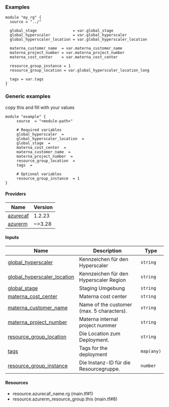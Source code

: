 <!-- BEGIN_TF_DOCS -->



### Examples

```hcl
module "my_rg" {
  source = "../"

  global_stage                = var.global_stage
  global_hyperscaler          = var.global_hyperscaler
  global_hyperscaler_location = var.global_hyperscaler_location

  materna_customer_name  = var.materna_customer_name
  materna_project_number = var.materna_project_number
  materna_cost_center    = var.materna_cost_center

  resource_group_instance = 1
  resource_group_location = var.global_hyperscaler_location_long

  tags = var.tags
}
```

### Generic examples
copy this and fill with your values

```hcl
module "example" {
	 source  = "<module-path>"

	 # Required variables
	 global_hyperscaler  = 
	 global_hyperscaler_location  = 
	 global_stage  = 
	 materna_cost_center  = 
	 materna_customer_name  = 
	 materna_project_number  = 
	 resource_group_location  = 
	 tags  = 

	 # Optional variables
	 resource_group_instance  = 1
}
```

#### Providers

| Name | Version |
|------|---------|
| <a name="provider_azurecaf"></a> [azurecaf](#provider_azurecaf) | 1.2.23 |
| <a name="provider_azurerm"></a> [azurerm](#provider_azurerm) | ~>3.28 |

#### Inputs

| Name | Description | Type |
|------|-------------|------|
| <a name="input_global_hyperscaler"></a> [global_hyperscaler](#input_global_hyperscaler) | Kennzeichen für den Hyperscaler | `string` |
| <a name="input_global_hyperscaler_location"></a> [global_hyperscaler_location](#input_global_hyperscaler_location) | Kennzeichen für den Hyperscaler Region | `string` |
| <a name="input_global_stage"></a> [global_stage](#input_global_stage) | Staging Umgebung | `string` |
| <a name="input_materna_cost_center"></a> [materna_cost_center](#input_materna_cost_center) | Materna cost center | `string` |
| <a name="input_materna_customer_name"></a> [materna_customer_name](#input_materna_customer_name) | Name of the customer (max. 5 characters). | `string` |
| <a name="input_materna_project_number"></a> [materna_project_number](#input_materna_project_number) | Materna internal project nummer | `string` |
| <a name="input_resource_group_location"></a> [resource_group_location](#input_resource_group_location) | Die Location zum Deployment. | `string` |
| <a name="input_tags"></a> [tags](#input_tags) | Tags for the deployment | `map(any)` |
| <a name="input_resource_group_instance"></a> [resource_group_instance](#input_resource_group_instance) | Die Instanz-ID für die Resourcegruppe. | `number` |



#### Resources

- resource.azurecaf_name.rg (main.tf#1)
- resource.azurerm_resource_group.this (main.tf#8)


<!-- END_TF_DOCS -->